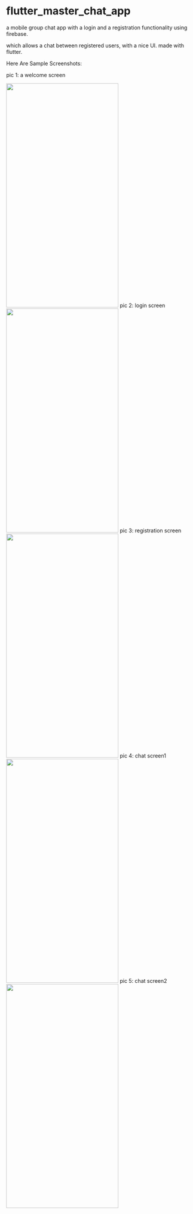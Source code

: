# flutter_master_chat_app

a mobile group chat app with a login and a registration functionality using firebase.

which allows a chat between registered users, with a nice UI.
made with flutter.


Here Are Sample Screenshots:

pic 1: a welcome screen

<img src="https://user-images.githubusercontent.com/55705389/173242441-523c978d-c86a-49b2-8294-20f44a81ac68.png" width="300" height="600" />
pic 2: login screen
<img src="https://user-images.githubusercontent.com/55705389/173242452-fad5f9ca-35f5-4f58-8435-a2baaaf70aec.png" width="300" height="600" />
pic 3: registration screen
<img src="https://user-images.githubusercontent.com/55705389/173242480-d59448c9-7021-406c-8a4e-6f1555a18f32.png" width="300" height="600" />
pic 4: chat screen1
<img src="https://user-images.githubusercontent.com/55705389/173242489-00c20858-e601-4280-8fda-de066449f4e4.png" width="300" height="600" />
pic 5: chat screen2
<img src="https://user-images.githubusercontent.com/55705389/173242498-9e924088-ef9c-47b5-849b-bdbc258ccf0f.png" width="300" height="600" />


